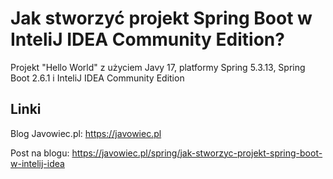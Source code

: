 # Jak stworzyć projekt Spring Boot w InteliJ IDEA Community Edition?

Projekt "Hello World" z użyciem Javy 17, platformy Spring 5.3.13, Spring Boot 2.6.1 i InteliJ IDEA Community Edition

## Linki

Blog Javowiec.pl: https://javowiec.pl

Post na blogu: https://javowiec.pl/spring/jak-stworzyc-projekt-spring-boot-w-intelij-idea